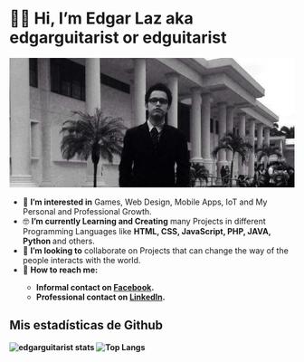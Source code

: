 # 👋😎 Hi, I’m Edgar Laz aka edgarguitarist or edguitarist

<div align="center"><img src="https://raw.githubusercontent.com/edgarguitarist/edgarguitarist/main/banner.jpg" alt="banner-me"></div>


- 🤩 <b>I’m interested in</b> Games, Web Design, Mobile Apps, IoT and My Personal and Professional Growth.
- 🤓 <b>I’m currently Learning and Creating</b> many Projects in different Programming Languages like <b>HTML, CSS, JavaScript, PHP, JAVA, Python </b> and others.
- 🤪 <b>I’m looking to</b> collaborate on Projects that can change the way of the people interacts with the world.
- 🤑 <b>How to reach me:<b> 
  - Informal contact on <a href="https://www.facebook.com/edgarm.laz">Facebook</a>.
  - Professional contact on <a href="https://www.linkedin.com/in/edgarlteran/">LinkedIn</a>.

## Mis estadísticas de Github
![edgarguitarist stats](https://github-readme-stats.vercel.app/api?username=edgarguitarist&hide=issues&show_icons=true&theme=gotham) ![Top Langs](https://github-readme-stats.vercel.app/api/top-langs/?username=edgarguitarist&layout=compact&theme=gotham)
<!---
edgarguitarist/edgarguitarist is a ✨ special ✨ repository because its `README.md` (this file) appears on your GitHub profile.
You can click the Preview link to take a look at your changes.
--->
